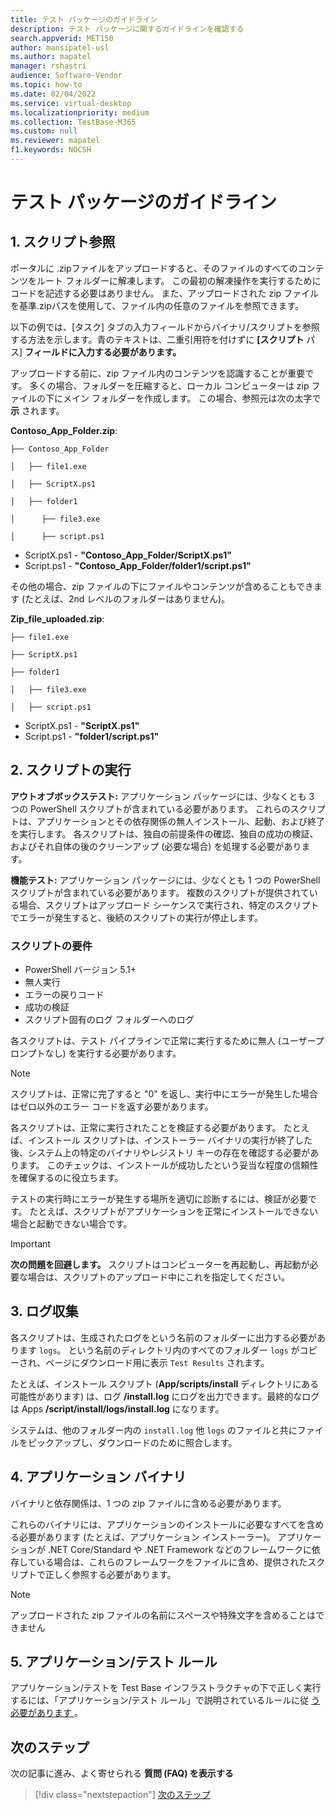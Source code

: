 ```yaml
---
title: テスト パッケージのガイドライン
description: テスト パッケージに関するガイドラインを確認する
search.appverid: MET150
author: mansipatel-usl
ms.author: mapatel
manager: rshastri
audience: Software-Vendor
ms.topic: how-to
ms.date: 02/04/2022
ms.service: virtual-desktop
ms.localizationpriority: medium
ms.collection: TestBase-M365
ms.custom: null
ms.reviewer: mapatel
f1.keywords: NOCSH
---
```

# <a name="test-package-guidelines"></a>テスト パッケージのガイドライン

## <a name="1-script-referencing"></a>1. スクリプト参照

ポータルに .zipファイルをアップロードすると、そのファイルのすべてのコンテンツをルート フォルダーに解凍します。 この最初の解凍操作を実行するためにコードを記述する必要はありません。 また、アップロードされた zip ファイルを基準.zipパスを使用して、ファイル内の任意のファイルを参照できます。

以下の例では、[タスク] タブの入力フィールドからバイナリ/スクリプトを参照する方法を示します。青のテキストは、二重引用符を付けずに **[スクリプト** パス] **フィールドに入力する必要があります。**

アップロードする前に、zip ファイル内のコンテンツを認識することが重要です。 多くの場合、フォルダーを圧縮すると、ローカル コンピューターは zip ファイルの下にメイン フォルダーを作成します。 この場合、参照元は次の太字で **示** されます。

**Contoso_App_Folder.zip**:

```console
├── Contoso_App_Folder

│   ├── file1.exe

│   ├── ScriptX.ps1

│   ├── folder1

│      ├── file3.exe

│      ├── script.ps1
```

- ScriptX.ps1 - **"Contoso_App_Folder/ScriptX.ps1"**
- Script.ps1 - **"Contoso_App_Folder/folder1/script.ps1"**

その他の場合、zip ファイルの下にファイルやコンテンツが含めることもできます (たとえば、2nd レベルのフォルダーはありません)。

**Zip_file_uploaded.zip**:

```console
├── file1.exe

├── ScriptX.ps1

├── folder1

│   ├── file3.exe

│   ├── script.ps1
```

- ScriptX.ps1 - **"ScriptX.ps1"**
- Script.ps1 - **"folder1/script.ps1"**

## <a name="2-script-execution"></a>2. スクリプトの実行

**アウトオブボックステスト:** アプリケーション パッケージには、少なくとも 3 つの PowerShell スクリプトが含まれている必要があります。 これらのスクリプトは、アプリケーションとその依存関係の無人インストール、起動、および終了を実行します。 各スクリプトは、独自の前提条件の確認、独自の成功の検証、およびそれ自体の後のクリーンアップ (必要な場合) を処理する必要があります。

**機能テスト:** アプリケーション パッケージには、少なくとも 1 つの PowerShell スクリプトが含まれている必要があります。 複数のスクリプトが提供されている場合、スクリプトはアップロード シーケンスで実行され、特定のスクリプトでエラーが発生すると、後続のスクリプトの実行が停止します。

### <a name="script-requirements"></a> スクリプトの要件

- PowerShell バージョン 5.1+
- 無人実行
- エラーの戻りコード
- 成功の検証
- スクリプト固有のログ フォルダーへのログ

各スクリプトは、テスト パイプラインで正常に実行するために無人 (ユーザープロンプトなし) を実行する必要があります。

> [!NOTE]
> スクリプトは、正常に完了すると "0" を返し、実行中にエラーが発生した場合はゼロ以外のエラー コードを返す必要があります。

各スクリプトは、正常に実行されたことを検証する必要があります。 たとえば、インストール スクリプトは、インストーラー バイナリの実行が終了した後、システム上の特定のバイナリやレジストリ キーの存在を確認する必要があります。 このチェックは、インストールが成功したという妥当な程度の信頼性を確保するのに役立ちます。

テストの実行時にエラーが発生する場所を適切に診断するには、検証が必要です。 たとえば、スクリプトがアプリケーションを正常にインストールできない場合と起動できない場合です。

> [!IMPORTANT]
> **次の問題を回避します。** スクリプトはコンピューターを再起動し、再起動が必要な場合は、スクリプトのアップロード中にこれを指定してください。

## <a name="3-log-collection"></a>3. ログ収集

各スクリプトは、生成されたログをという名前のフォルダーに出力する必要があります `logs`。 という名前のディレクトリ内のすべてのフォルダー `logs` がコピーされ、ページにダウンロード用に表示 `Test Results` されます。

たとえば、インストール スクリプト (**App/scripts/install** ディレクトリにある可能性があります) は、ログ **/install.log** にログを出力できます。最終的なログは Apps **/script/install/logs/install.log** になります。

システムは、他のフォルダー内の `install.log` 他 `logs` のファイルと共にファイルをピックアップし、ダウンロードのために照合します。

## <a name="4-application-binaries"></a>4. アプリケーション バイナリ

バイナリと依存関係は、1 つの zip ファイルに含める必要があります。

これらのバイナリには、アプリケーションのインストールに必要なすべてを含める必要があります (たとえば、アプリケーション インストーラー)。 アプリケーションが .NET Core/Standard や .NET Framework などのフレームワークに依存している場合は、これらのフレームワークをファイルに含め、提供されたスクリプトで正しく参照する必要があります。

> [!NOTE]
> アップロードされた zip ファイルの名前にスペースや特殊文字を含めることはできません

## <a name="5-applicationtest-rules"></a>5. アプリケーション/テスト ルール

アプリケーション/テストを Test Base インフラストラクチャの下で正しく実行するには、「アプリケーション/テスト ルール」で説明されているルールに従 [う必要があります ](rules.md)。 

## <a name="next-steps"></a>次のステップ

次の記事に進み、よく寄せられる **質問 (FAQ) を表示する**
> [!div class="nextstepaction"]
> [次のステップ](faq.md)
